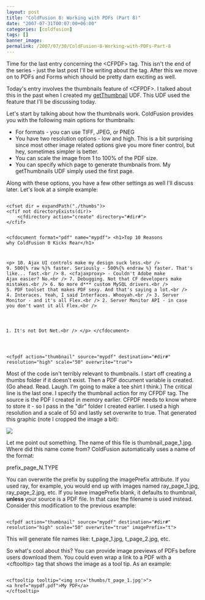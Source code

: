 ```yaml
---
layout: post
title: "ColdFusion 8: Working with PDFs (Part 8)"
date: "2007-07-31T00:07:00+06:00"
categories: [coldfusion]
tags: []
banner_image: 
permalink: /2007/07/30/ColdFusion-8-Working-with-PDFs-Part-8
---
```


Time for the last entry concerning the &lt;CFPDF&gt; tag. This isn't the end of the series - just the last post I'll be writing about the tag. After this we move on to PDFs and Forms which should be pretty darn exciting as well. 

Today's entry involves the thumbnails feature of &lt;CFPDF&gt;. I talked about this in the past when I created my <a href="http://www.raymondcamden.com/index.cfm/2007/6/13/ColdFusion-8-URL-Thumbnails">getThumbnail</a> UDF. This UDF used the feature that I'll be discussing today.
<!--more-->
Let's start by talking about how the thumbnails work. ColdFusion provides you with the following main options for thumbnails:

<ul>
<li>For formats - you can use TIFF, JPEG, or PNEG
<li>You have two resolution options - low and high. This is a bit surprising since most other image related options give you more finer control, but hey, sometimes simpler is better.
<li>You can scale the image from 1 to 100% of the PDF size.
<li>You can specify which page to generate thumbnails from. My getThumbnails UDF simply used the first page.
</ul>

Along with these options, you have a few other settings as well I'll discuss later. Let's look at a simple example:

<code>
&lt;cfset dir = expandPath("./thumbs")&gt;
&lt;cfif not directoryExists(dir)&gt;
	&lt;cfdirectory action="create" directory="#dir#"&gt;
&lt;/cfif&gt;

&lt;cfdocument format="pdf" name="mypdf"&gt;
&lt;h1&gt;Top 10 Reasons why ColdFusion 8 Kicks Rear&lt;/h1&gt;

&lt;p&gt;
10. Ajax UI controls make my design suck less.&lt;br /&gt;
9. 500{% raw %}% faster. Seriously - 500%{% endraw %} faster. That's like... fast.&lt;br /&gt;
8.  &lt;cfajaxproxy&gt; - Couldn't Adobe make Ajax easier? No.&lt;br /&gt;
7. Debugging. Not that CF developers make mistakes.&lt;br /&gt;
6. No more d*** custom MySQL drivers.&lt;br /&gt;
5. PDF toolset that makes PDF sexy. And that's saying a lot.&lt;br /&gt;
4. Interaces. Yeah, I said Interfaces. Whooyah.&lt;br /&gt;
3. Server Monitor - and it's all Flex.&lt;br /&gt;
2. Server Monitor API - in case you don't want it all Flex.&lt;br /&gt;
1. It's not Dot Net.&lt;br /&gt;
&lt;/p&gt;
&lt;/cfdocument&gt;

&lt;cfpdf action="thumbnail" source="mypdf" destination="#dir#" resolution="high" scale="50" overwrite="true"&gt;
</code>

Most of the code isn't terribly relevant to thumbnails. I start off creating a thumbs folder if it doesn't exist. Then a PDF document variable is created. (Go ahead. Read. Laugh. I'm going to make a tee shirt I think.) The critical line is the last one. I specify the thumbnail action for my CFPDF tag. The source is the PDF I created in memory earlier. CFPDF needs to know where to store it - so I pass in the "dir" folder I created earlier. I used a high resolution and a scale of 50 and lastly set overwrite to true. That generated this graphic (note I cropped the image a bit):


<img src="https://static.raymondcamden.com/images/cfjedi/thumbnail_page_11.jpg">

Let me point out something. The name of this file is thumbnail_page_1.jpg. Where did this name come from? ColdFusion automatically uses a name of the format:

prefix_page_N.TYPE

You can overwrite the prefix by suppling the imagePrefix attribute. If you used ray, for example, you would end up with images named ray_page_1.jpg, ray_page_2.jpg, etc. If you leave imagePrefix blank, it defaults to thumbnail, <b>unless</b> your source is a PDF file. In that case the filename is used instead. Consider this modification to the previous example:

<code>
&lt;cfpdf action="thumbnail" source="mypdf" destination="#dir#" resolution="high" scale="50" overwrite="true" imagePrefix="t"&gt;
</code>

This will generate file names like: t_page_1.jpg, t_page_2.jpg, etc.

So what's cool about this? You can provide image previews of PDFs before users download them. You could even wrap a link to a PDF with a &lt;cftooltip&gt; tag that shows the image as a tool tip. As an example:

<code>
&lt;cftooltip tooltip="&lt;img src='thumbs/t_page_1.jpg'&gt;"&gt;
&lt;a href="mypdf.pdf"&gt;My PDF&lt;/a&gt;
&lt;/cftooltip&gt;
</code>